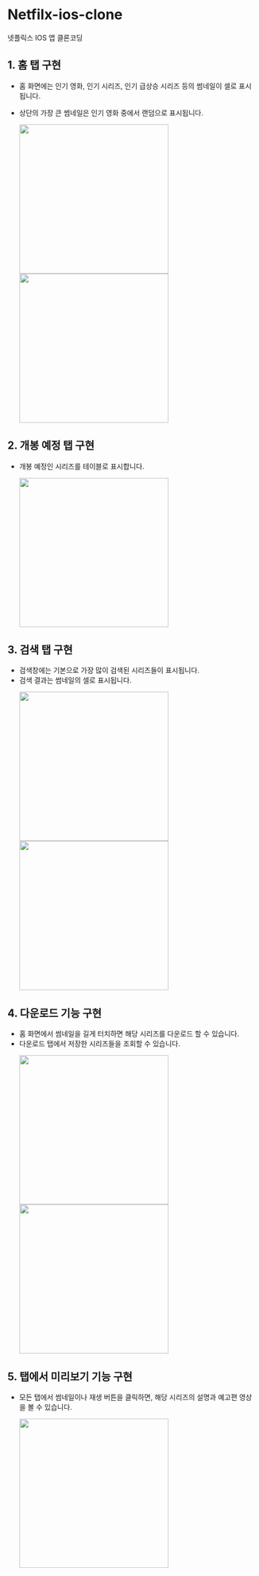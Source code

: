# Netfilx-ios-clone

넷플릭스 IOS 앱 클론코딩

## 1. 홈 탭 구현

- 홈 화면에는 인기 영화, 인기 시리즈, 인기 급상승 시리즈 등의 썸네일이 셀로 표시됩니다.
- 상단의 가장 큰 썸네일은 인기 영화 중에서 랜덤으로 표시됩니다.

  <p float="left">
    <img src="https://user-images.githubusercontent.com/41867381/170279396-cfc8b655-46e7-46a0-9271-6ab77c7a8b91.png" width="300" />
    <img src="https://user-images.githubusercontent.com/41867381/170279406-3e5e2486-4f2d-420d-93c8-d4bb665ff829.png" width="300" /> 
  </p>

## 2. 개봉 예정 탭 구현
- 개봉 예정인 시리즈를 테이블로 표시합니다.
  <p float="left">
    <img src="https://user-images.githubusercontent.com/41867381/170491643-133817bd-a103-4be8-9548-ce28ff44ce2e.png" width="300" />
  </p>

## 3. 검색 탭 구현
- 검색창에는 기본으로 가장 많이 검색된 시리즈들이 표시됩니다.
- 검색 결과는 썸네일의 셀로 표시됩니다.
  <p float="left">
    <img src="https://user-images.githubusercontent.com/41867381/170491657-adb6b3c8-a00c-4075-bc72-931aa6917e6d.png" width="300" /> 
    <img src="https://user-images.githubusercontent.com/41867381/171993795-689061e5-805f-4096-aced-8829296261c3.png" width="300" /> 
  </p>

## 4. 다운로드 기능 구현
- 홈 화면에서 썸네일을 길게 터치하면 해당 시리즈를 다운로드 할 수 있습니다.
- 다운로드 탭에서 저장한 시리즈들을 조회할 수 있습니다.
  <p float="left">
    <img src="https://user-images.githubusercontent.com/41867381/173635909-adcb64bc-ec9e-41ed-91ff-d96fe24ebe7b.png" width="300" /> 
    <img src="https://user-images.githubusercontent.com/41867381/173635884-7c8d923a-aa19-4ee2-997c-661b74096aeb.png" width="300" /> 
  </p>

## 5. 탭에서 미리보기 기능 구현
- 모든 탭에서 썸네일이나 재생 버튼을 클릭하면, 해당 시리즈의 설명과 예고편 영상을 볼 수 있습니다.
  <p float="left">
    <img src="https://user-images.githubusercontent.com/41867381/171993803-b1c2ae77-4eb3-404c-b59e-8a6f52574a1f.png" width="300" /> 
  </p>

